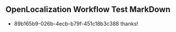## OpenLocalization Workflow Test MarkDown
* 89b165b9-026b-4ecb-b79f-451c18b3c388 thanks!

<!--HONumber=Aug16_HO3-->


